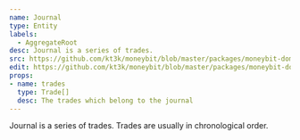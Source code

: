 ```yaml
---
name: Journal
type: Entity
labels:
  - AggregateRoot
desc: Journal is a series of trades.
src: https://github.com/kt3k/moneybit/blob/master/packages/moneybit-domain/journal.js
edit: https://github.com/kt3k/moneybit/blob/master/packages/moneybit-domain/journal.md
props:
- name: trades
  type: Trade[]
  desc: The trades which belong to the journal
---
```


Journal is a series of trades. Trades are usually in chronological order.
